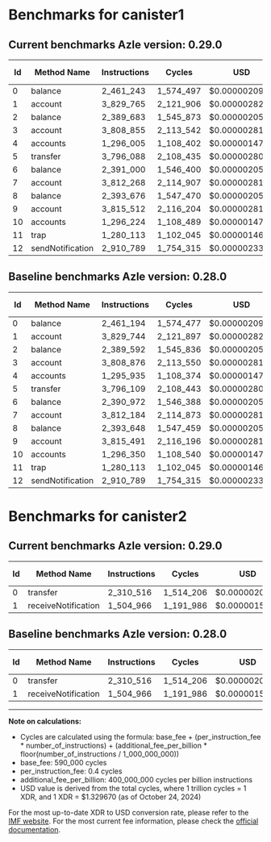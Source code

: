 # Benchmarks for canister1

## Current benchmarks Azle version: 0.29.0

| Id  | Method Name      | Instructions | Cycles    | USD           | USD/Million Calls | Change                          |
| --- | ---------------- | ------------ | --------- | ------------- | ----------------- | ------------------------------- |
| 0   | balance          | 2_461_243    | 1_574_497 | $0.0000020936 | $2.09             | <font color="red">+49</font>    |
| 1   | account          | 3_829_765    | 2_121_906 | $0.0000028214 | $2.82             | <font color="red">+21</font>    |
| 2   | balance          | 2_389_683    | 1_545_873 | $0.0000020555 | $2.05             | <font color="red">+91</font>    |
| 3   | account          | 3_808_855    | 2_113_542 | $0.0000028103 | $2.81             | <font color="green">-21</font>  |
| 4   | accounts         | 1_296_005    | 1_108_402 | $0.0000014738 | $1.47             | <font color="red">+70</font>    |
| 5   | transfer         | 3_796_088    | 2_108_435 | $0.0000028035 | $2.80             | <font color="green">-21</font>  |
| 6   | balance          | 2_391_000    | 1_546_400 | $0.0000020562 | $2.05             | <font color="red">+28</font>    |
| 7   | account          | 3_812_268    | 2_114_907 | $0.0000028121 | $2.81             | <font color="red">+84</font>    |
| 8   | balance          | 2_393_676    | 1_547_470 | $0.0000020576 | $2.05             | <font color="red">+28</font>    |
| 9   | account          | 3_815_512    | 2_116_204 | $0.0000028139 | $2.81             | <font color="red">+21</font>    |
| 10  | accounts         | 1_296_224    | 1_108_489 | $0.0000014739 | $1.47             | <font color="green">-126</font> |
| 11  | trap             | 1_280_113    | 1_102_045 | $0.0000014654 | $1.46             | <font color="red">0</font>      |
| 12  | sendNotification | 2_910_789    | 1_754_315 | $0.0000023327 | $2.33             | <font color="red">0</font>      |

## Baseline benchmarks Azle version: 0.28.0

| Id  | Method Name      | Instructions | Cycles    | USD           | USD/Million Calls |
| --- | ---------------- | ------------ | --------- | ------------- | ----------------- |
| 0   | balance          | 2_461_194    | 1_574_477 | $0.0000020935 | $2.09             |
| 1   | account          | 3_829_744    | 2_121_897 | $0.0000028214 | $2.82             |
| 2   | balance          | 2_389_592    | 1_545_836 | $0.0000020555 | $2.05             |
| 3   | account          | 3_808_876    | 2_113_550 | $0.0000028103 | $2.81             |
| 4   | accounts         | 1_295_935    | 1_108_374 | $0.0000014738 | $1.47             |
| 5   | transfer         | 3_796_109    | 2_108_443 | $0.0000028035 | $2.80             |
| 6   | balance          | 2_390_972    | 1_546_388 | $0.0000020562 | $2.05             |
| 7   | account          | 3_812_184    | 2_114_873 | $0.0000028121 | $2.81             |
| 8   | balance          | 2_393_648    | 1_547_459 | $0.0000020576 | $2.05             |
| 9   | account          | 3_815_491    | 2_116_196 | $0.0000028138 | $2.81             |
| 10  | accounts         | 1_296_350    | 1_108_540 | $0.0000014740 | $1.47             |
| 11  | trap             | 1_280_113    | 1_102_045 | $0.0000014654 | $1.46             |
| 12  | sendNotification | 2_910_789    | 1_754_315 | $0.0000023327 | $2.33             |

# Benchmarks for canister2

## Current benchmarks Azle version: 0.29.0

| Id  | Method Name         | Instructions | Cycles    | USD           | USD/Million Calls | Change                     |
| --- | ------------------- | ------------ | --------- | ------------- | ----------------- | -------------------------- |
| 0   | transfer            | 2_310_516    | 1_514_206 | $0.0000020134 | $2.01             | <font color="red">0</font> |
| 1   | receiveNotification | 1_504_966    | 1_191_986 | $0.0000015849 | $1.58             | <font color="red">0</font> |

## Baseline benchmarks Azle version: 0.28.0

| Id  | Method Name         | Instructions | Cycles    | USD           | USD/Million Calls |
| --- | ------------------- | ------------ | --------- | ------------- | ----------------- |
| 0   | transfer            | 2_310_516    | 1_514_206 | $0.0000020134 | $2.01             |
| 1   | receiveNotification | 1_504_966    | 1_191_986 | $0.0000015849 | $1.58             |

---

**Note on calculations:**

- Cycles are calculated using the formula: base_fee + (per_instruction_fee \* number_of_instructions) + (additional_fee_per_billion \* floor(number_of_instructions / 1_000_000_000))
- base_fee: 590_000 cycles
- per_instruction_fee: 0.4 cycles
- additional_fee_per_billion: 400_000_000 cycles per billion instructions
- USD value is derived from the total cycles, where 1 trillion cycles = 1 XDR, and 1 XDR = $1.329670 (as of October 24, 2024)

For the most up-to-date XDR to USD conversion rate, please refer to the [IMF website](https://www.imf.org/external/np/fin/data/rms_sdrv.aspx).
For the most current fee information, please check the [official documentation](https://internetcomputer.org/docs/current/developer-docs/gas-cost#execution).
